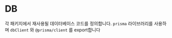 # DB

각 패키지에서 재사용될 데이터베이스 코드를 정의합니다.
`prisma` 라이브러리를 사용하며 `dbClient` 와 `@prisma/client` 를 export합니다
